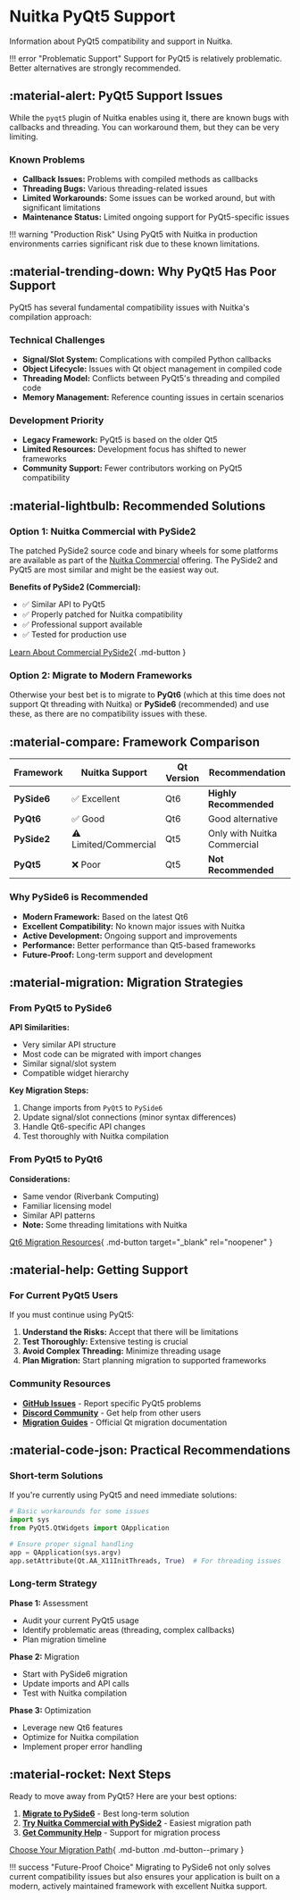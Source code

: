 # Nuitka PyQt5 Support

Information about PyQt5 compatibility and support in Nuitka.

!!! error "Problematic Support"
    Support for PyQt5 is relatively problematic. Better alternatives are strongly recommended.

## :material-alert: PyQt5 Support Issues

While the `pyqt5` plugin of Nuitka enables using it, there are known bugs with callbacks and threading. You can workaround them, but they can be very limiting.

### Known Problems

- **Callback Issues:** Problems with compiled methods as callbacks
- **Threading Bugs:** Various threading-related issues
- **Limited Workarounds:** Some issues can be worked around, but with significant limitations
- **Maintenance Status:** Limited ongoing support for PyQt5-specific issues

!!! warning "Production Risk"
    Using PyQt5 with Nuitka in production environments carries significant risk due to these known limitations.

## :material-trending-down: Why PyQt5 Has Poor Support

PyQt5 has several fundamental compatibility issues with Nuitka's compilation approach:

### Technical Challenges
- **Signal/Slot System:** Complications with compiled Python callbacks
- **Object Lifecycle:** Issues with Qt object management in compiled code
- **Threading Model:** Conflicts between PyQt5's threading and compiled code
- **Memory Management:** Reference counting issues in certain scenarios

### Development Priority
- **Legacy Framework:** PyQt5 is based on the older Qt5
- **Limited Resources:** Development focus has shifted to newer frameworks
- **Community Support:** Fewer contributors working on PyQt5 compatibility

## :material-lightbulb: Recommended Solutions

### Option 1: Nuitka Commercial with PySide2

The patched PySide2 source code and binary wheels for some platforms are available as part of the [Nuitka Commercial](../commercial.md) offering. The PySide2 and PyQt5 are most similar and might be the easiest way out.

**Benefits of PySide2 (Commercial):**
- ✅ Similar API to PyQt5
- ✅ Properly patched for Nuitka compatibility
- ✅ Professional support available
- ✅ Tested for production use

[Learn About Commercial PySide2](pyside2-support.md){ .md-button }

### Option 2: Migrate to Modern Frameworks

Otherwise your best bet is to migrate to **PyQt6** (which at this time does not support Qt threading with Nuitka) or **PySide6** (recommended) and use these, as there are no compatibility issues with these.

## :material-compare: Framework Comparison

| Framework | Nuitka Support | Qt Version | Recommendation |
|-----------|----------------|------------|----------------|
| **PySide6** | ✅ Excellent | Qt6 | **Highly Recommended** |
| **PyQt6** | ✅ Good | Qt6 | Good alternative |
| **PySide2** | ⚠️ Limited/Commercial | Qt5 | Only with Nuitka Commercial |
| **PyQt5** | ❌ Poor | Qt5 | **Not Recommended** |

### Why PySide6 is Recommended

- **Modern Framework:** Based on the latest Qt6
- **Excellent Compatibility:** No known major issues with Nuitka
- **Active Development:** Ongoing support and improvements
- **Performance:** Better performance than Qt5-based frameworks
- **Future-Proof:** Long-term support and development

## :material-migration: Migration Strategies

### From PyQt5 to PySide6

**API Similarities:**
- Very similar API structure
- Most code can be migrated with import changes
- Similar signal/slot system
- Compatible widget hierarchy

**Key Migration Steps:**
1. Change imports from `PyQt5` to `PySide6`
2. Update signal/slot connections (minor syntax differences)
3. Handle Qt6-specific API changes
4. Test thoroughly with Nuitka compilation

### From PyQt5 to PyQt6

**Considerations:**
- Same vendor (Riverbank Computing)
- Familiar licensing model
- Similar API patterns
- **Note:** Some threading limitations with Nuitka

[Qt6 Migration Resources](https://doc.qt.io/qt-6/portingguide.html){ .md-button target="_blank" rel="noopener" }

## :material-help: Getting Support

### For Current PyQt5 Users

If you must continue using PyQt5:

1. **Understand the Risks:** Accept that there will be limitations
2. **Test Thoroughly:** Extensive testing is crucial
3. **Avoid Complex Threading:** Minimize threading usage
4. **Plan Migration:** Start planning migration to supported frameworks

### Community Resources

- **[GitHub Issues](https://github.com/Nuitka/Nuitka/issues)** - Report specific PyQt5 problems
- **[Discord Community](https://discord.gg/nZ9hr9tUck)** - Get help from other users
- **[Migration Guides](https://doc.qt.io/qtforpython/)** - Official Qt migration documentation

## :material-code-json: Practical Recommendations

### Short-term Solutions

If you're currently using PyQt5 and need immediate solutions:

```python
# Basic workarounds for some issues
import sys
from PyQt5.QtWidgets import QApplication

# Ensure proper signal handling
app = QApplication(sys.argv)
app.setAttribute(Qt.AA_X11InitThreads, True)  # For threading issues
```

### Long-term Strategy

**Phase 1:** Assessment
- Audit your current PyQt5 usage
- Identify problematic areas (threading, complex callbacks)
- Plan migration timeline

**Phase 2:** Migration
- Start with PySide6 migration
- Update imports and API calls
- Test with Nuitka compilation

**Phase 3:** Optimization
- Leverage new Qt6 features
- Optimize for Nuitka compilation
- Implement proper error handling

## :material-rocket: Next Steps

Ready to move away from PyQt5? Here are your best options:

1. **[Migrate to PySide6](https://doc.qt.io/qtforpython/porting_from2.html)** - Best long-term solution
2. **[Try Nuitka Commercial with PySide2](../commercial.md)** - Easiest migration path
3. **[Get Community Help](../support.md)** - Support for migration process

[Choose Your Migration Path](../support.md){ .md-button .md-button--primary }

!!! success "Future-Proof Choice"
    Migrating to PySide6 not only solves current compatibility issues but also ensures your application is built on a modern, actively maintained framework with excellent Nuitka support.
